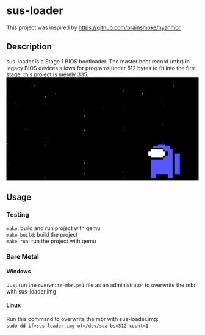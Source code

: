 # sus-loader
This project was inspired by https://github.com/brainsmoke/nyanmbr </br>
## Description
sus-loader is a Stage 1 BIOS bootloader. The master boot record (mbr) in legacy BIOS devices allows for programs under 512 bytes to fit into the first stage, this project is merely 335. </br>
![](https://github.com/Msfv3n0m/sus-loader/blob/main/sus.PNG)

## Usage
### Testing
`make`: build and run project with qemu </br>
`make build`: build the project </br>
`make run`: run the project with qemu </br>
### Bare Metal
#### Windows
Just run the `overwrite-mbr.ps1` file as an administrator to overwrite the mbr with sus-loader.img
#### Linux
Run this command to overwrite the mbr with sus-loader.img: </br>
`sudo dd if=sus-loader.img of=/dev/sda bs=512 count=1`
